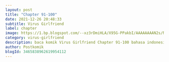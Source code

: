 ```yaml
---
layout: post 
title: "Chapter 91-100"
date: 2021-12-26 20:48:33
subtitle: Virus Girlfriend
label: chapter
image: https://1.bp.blogspot.com/--xz3rDmiHLA/X95G-PPakbI/AAAAAAAAN2s/Nj6id6FidBU6igik45EJ-Z_Q4-yqgX7FQCLcBGAsYHQ/s72-c/my-girlfriend-is-a-zombie-193x278.webp
category: virus-girlfriend
description: baca komik Virus Girlfriend Chapter 91-100 bahasa indonesia 
author: Postkomik
blogId: 3465838962619954112
---
```

